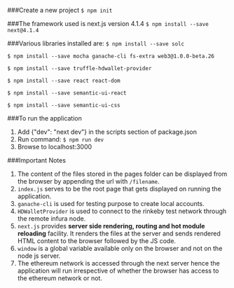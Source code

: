 ###Create a new project
`$ npm init`

###The framework used is next.js version 4.1.4
`$ npm install --save next@4.1.4`

###Various libraries installed are:
`$ npm install --save solc`

`$ npm install --save mocha ganache-cli fs-extra web3@1.0.0-beta.26`

`$ npm install --save truffle-hdwallet-provider`

`$ npm install --save react react-dom`

`$ npm install --save semantic-ui-react`

`$ npm install --save semantic-ui-css`

###To run the application

1. Add {"dev": "next dev"} in the scripts section of package.json
2. Run command:
   `$ npm run dev`
3. Browse to localhost:3000

###Important Notes

1. The content of the files stored in the pages folder can be displayed from the browser by appending the url with `/filename`.
2. `index.js` serves to be the root page that gets displayed on running the application.
3. `ganache-cli` is used for testing purpose to create local accounts.
4. `HDWalletProvider` is used to connect to the rinkeby test network through the remote infura node.
5. `next.js` provides <b>server side rendering, routing and hot module reloading</b> facility. It renders the files at the server and sends rendered HTML content to the browser followed by the JS code.
6. `window` is a global variable available only on the browser and not on the node js server.
7. The ethereum network is accessed through the next server hence the application will run irrespective of whether the browser has access to the ethereum network or not.
